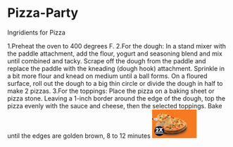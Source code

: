 # Pizza-Party
Ingridients for Pizza 

1.Preheat the oven to 400 degrees F.
2.For the dough: In a stand mixer with the paddle attachment, add the flour, yogurt and seasoning blend and mix until combined and tacky. Scrape off the dough from the paddle and replace the paddle with the kneading (dough hook) attachment. Sprinkle in a bit more flour and knead on medium until a ball forms. On a floured surface, roll out the dough to a big thin circle or divide the dough in half to make 2 pizzas.
3.For the toppings: Place the pizza on a baking sheet or pizza stone. Leaving a 1-inch border around the edge of the dough, top the pizza evenly with the sauce and cheese, then the selected toppings. Bake until the edges are golden brown, 8 to 12 minutes
<img src="https://github.com/prasanthoxy/Pizza-Party/blob/main/images/pizza.jpeg" width=20% height=20%>
